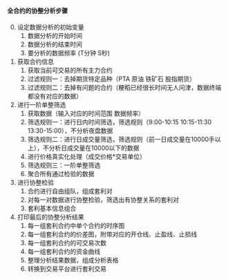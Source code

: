 #### 全合约的协整分析步骤
0. 设定数据分析的初始变量
    1. 数据分析的开始时间
    2. 数据分析的结束时间
    3. 要分析的数据频率 (T分钟 S秒)
1. 获取合约信息
    1. 获取当前可交易的所有主力合约
    2. 过滤规则一：去掉期货特定品种（PTA 原油 铁矿石 股指期货）
    3. 过滤规则二：去掉有问题的合约（粳稻已经很长时间无人问津，数据终端都没有对应的数据）
2. 进行一阶单整筛选
    1. 获取数据（输入对应的时间范围 数据频率）
    2. 筛选规则一：进行日内时间筛选，筛选规则（9:00-10:15 10:15-11:30 13:30-15:00），不分析夜盘数据
    3. 筛选规则二：进行日成交量筛选，筛选规则（前一日成交量在10000手以上），不分析日成交量在10000以下的数据
    4. 进行价格真实化处理（成交价格*交易单位）
    4. 筛选规则三：一阶单整筛选
    5. 聚合所有通过检验的数据
4. 进行协整检验
    1. 合约进行自由组队，组成套利对
    2. 对每一对数据进行协整检验，筛选出有协整关系的套利对
    3. 套利基本信息组合
5. 打印最后的协整分析结果
    1. 每一组套利合约中单个合约的时序图
    2. 每一组套利合约的价差图，附带对应的开仓线、止盈线、止损线
    3. 每一组套利合约的可交易次数
    4. 每一组套利合约的资金曲线
    5. 整理分析结果数据，组成分析表格
    6. 转换到交易平台进行套利交易
